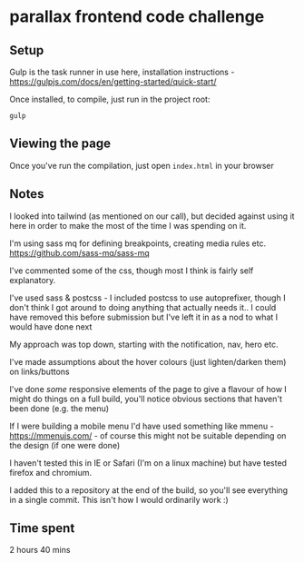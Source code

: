 # parallax frontend code challenge

## Setup
Gulp is the task runner in use here, installation instructions - https://gulpjs.com/docs/en/getting-started/quick-start/

Once installed, to compile, just run in the project root: 

```
gulp
```

## Viewing the page
Once you've run the compilation, just open `index.html` in your browser

## Notes
I looked into tailwind (as mentioned on our call), but decided against using it here in order to make the most of the time I was spending on it. 

I'm using sass mq for defining breakpoints, creating media rules etc. https://github.com/sass-mq/sass-mq

I've commented some of the css, though most I think is fairly self explanatory.

I've used sass & postcss - I included postcss to use autoprefixer, though I don't think I got around to doing anything that actually needs it.. I could have removed this before submission but I've left it in as a nod to what I would have done next

My approach was top down, starting with the notification, nav, hero etc.

I've made assumptions about the hover colours (just lighten/darken them) on links/buttons

I've done _some_ responsive elements of the page to give a flavour of how I might do things on a full build, you'll notice obvious sections that haven't been done (e.g. the menu)

If I were building a mobile menu I'd have used something like mmenu - https://mmenujs.com/ - of course this might not be suitable depending on the design (if one were done)

I haven't tested this in IE or Safari (I'm on a linux machine) but have tested firefox and chromium.

I added this to a repository at the end of the build, so you'll see everything in a single commit. This isn't how I would ordinarily work :)

## Time spent
2 hours 40 mins
